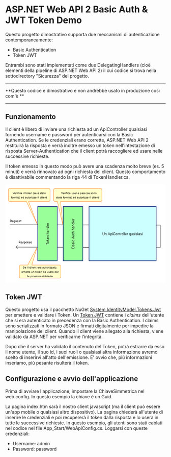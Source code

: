 ASP.NET Web API 2 Basic Auth & JWT Token Demo
=============================================

Questo progetto dimostrativo supporta due meccanismi di autenticazione contemporaneamente:
 * Basic Authentication
 * Token JWT

Entrambi sono stati implementati come due DelegatingHandlers
(cioè elementi della pipeline di ASP.NET Web API 2) il cui codice si trova nella
sottodirectory "Sicurezza" del progetto.

***
**Questo codice è dimostrativo e non andrebbe usato in produzione così com'è **
***

Funzionamento
-------------
Il client è libero di inviare una richiesta ad un ApiController qualsiasi 
fornendo username e password per autenticarsi con la Basic Authentication.
Se le credenziali erano corrette, ASP.NET Web API 2 restituirà la risposta e verrà inoltre
emesso un token nell'intestazione di risposta Server-Authentication che il client
potrà raccogliere ed usare nelle successive richieste.

Il token emesso in questo modo può avere una scadenza molto breve (es. 5 minuti) e verrà
rinnovato ad ogni richiesta del client. Questo comportamento è disattivabile commentando
la riga 44 di TokenHandler.cs.
 
![](auth.png)

 
Token JWT
---------
Questo progetto usa il pacchetto NuGet [System.IdentityModel.Tokens.Jwt](https://www.nuget.org/packages/System.IdentityModel.Tokens.Jwt/4.0.2.206221351)
per emettere e validare i Token.
Un [Token JWT](https://jwt.io/) contiene i *claims* dell'utente che si era autenticato in precedenza con la Basic Authentication.
I claims sono serializzati in formato JSON e firmati digitalmente per impedire la manipolazione del client.
Quando il client viene allegato alla richiesta, viene validato da ASP.NET per verificarne l'integrità.

Dopo che il server ha validato il contenuto del Token, potrà estrarre da esso
il nome utente, il suo id, i suoi ruoli o qualsiasi altra informazione avremo scelto
di inserirvi all'atto dell'emissione. E' ovvio che, più informazioni inseriamo, più
pesante risulterà il token.

Configurazione e avvio dell'applicazione
----------------------------------------
Prima di avviare l'applicazione, impostare la ChiaveSimmetrica nel web.config. In questo esempio la chiave è un Guid.

La pagina index.htm sarà il nostro client javascript (ma il client può essere un'app mobile o qualsiasi altro dispositivo).
La pagina chiederà all'utente di inserire le credenziali e poi recupererà il token dalla risposta e lo userà in tutte le successive richieste.
In questo esempio, gli utenti sono stati cablati nel codice nel file App_Start/WebApiConfig.cs. Loggarsi con queste credenziali:
 * Username: admin
 * Password: password
